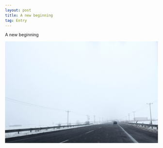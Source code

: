 ```yaml
---
layout: post
title: A new beginning
tag: Entry
---
```


A new beginning 

![Snowroad](/images/pliyosan/snowroad.jpg)